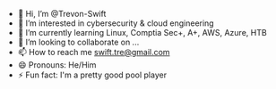 - 👋 Hi, I’m @Trevon-Swift
- 👀 I’m interested in cybersecurity & cloud engineering
- 🌱 I’m currently learning Linux, Comptia Sec+, A+, AWS, Azure, HTB
- 💞️ I’m looking to collaborate on ...
- 📫 How to reach me swift.tre@gmail.com
- 😄 Pronouns: He/Him
- ⚡ Fun fact: I'm a pretty good pool player

<!---
Trevon-Swift/Trevon-Swift is a ✨ special ✨ repository because its `README.md` (this file) appears on your GitHub profile.
You can click the Preview link to take a look at your changes.
--->
